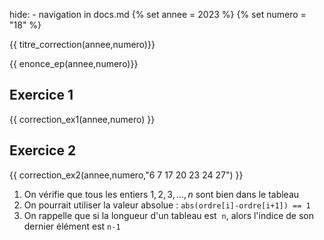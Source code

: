 hide: - navigation  in docs.md
{% set annee = 2023 %}
{% set numero = "18" %}

{{ titre_correction(annee,numero)}}


{{ enonce_ep(annee,numero)}}
 

## Exercice 1

{{ correction_ex1(annee,numero) }}


## Exercice 2 

{{ correction_ex2(annee,numero,"6 7 17 20 23 24 27") }}

1. On vérifie que tous les entiers $1, 2, 3,...,n$ sont bien dans le tableau
2. On pourrait utiliser la valeur absolue : `abs(ordre[i]-ordre[i+1]) == 1`
3. On rappelle que si la longueur d'un tableau est  `n`, alors l'indice de son dernier élément est `n-1`
